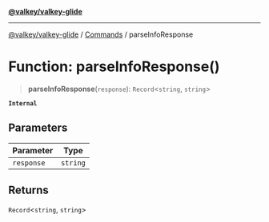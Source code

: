 [**@valkey/valkey-glide**](../../README.md)

***

[@valkey/valkey-glide](../../modules.md) / [Commands](../README.md) / parseInfoResponse

# Function: parseInfoResponse()

> **parseInfoResponse**(`response`): `Record`\<`string`, `string`\>

**`Internal`**

## Parameters

| Parameter | Type |
| ------ | ------ |
| `response` | `string` |

## Returns

`Record`\<`string`, `string`\>
